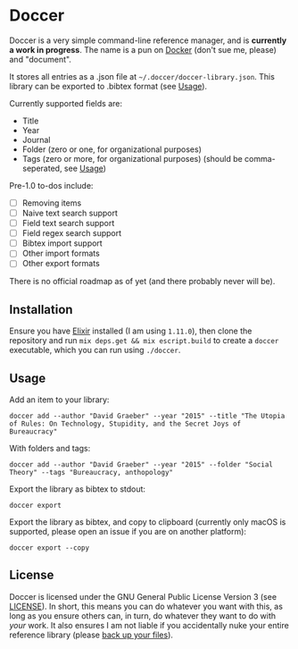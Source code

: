 # Doccer

Doccer is a very simple command-line reference manager, and is **currently a work in progress**. The name is a pun on [Docker](https://www.docker.com) (don't sue me, please) and "document".

It stores all entries as a .json file at `~/.doccer/doccer-library.json`. This library can be exported to .bibtex format (see [Usage](#Usage)).

Currently supported fields are:

- Title
- Year
- Journal
- Folder (zero or one, for organizational purposes)
- Tags (zero or more, for organizational purposes) (should be comma-seperated, see [Usage](#usage))

Pre-1.0 to-dos include:

- [ ] Removing items
- [ ] Naive text search support
- [ ] Field text search support
- [ ] Field regex search support
- [ ] Bibtex import support
- [ ] Other import formats
- [ ] Other export formats

There is no official roadmap as of yet (and there probably never will be).

## Installation

Ensure you have [Elixir](https://elixir-lang.org) installed (I am using `1.11.0`), then clone the repository and run `mix deps.get && mix escript.build` to create a `doccer` executable, which you can run using `./doccer`.

## Usage

Add an item to your library:

```
doccer add --author "David Graeber" --year "2015" --title "The Utopia of Rules: On Technology, Stupidity, and the Secret Joys of Bureaucracy"
```

With folders and tags:

```
doccer add --author "David Graeber" --year "2015" --folder "Social Theory" --tags "Bureaucracy, anthopology"
```

Export the library as bibtex to stdout:

```
doccer export
```

Export the library as bibtex, and copy to clipboard (currently only macOS is supported, please open an issue if you are on another platform):

```
doccer export --copy
```

## License

Doccer is licensed under the GNU General Public License Version 3 (see [LICENSE](https://gitlab.com/Niek_pas/doccer-elixir/-/blob/master/LICENSE)). In short, this means you can do whatever you want with this, as long as you ensure others can, in turn, do whatever they want to do with _your_ work. It also ensures I am not liable if you accidentally nuke your entire reference library (please [back up your files](http://5by5.tv/hypercritical/2)).
